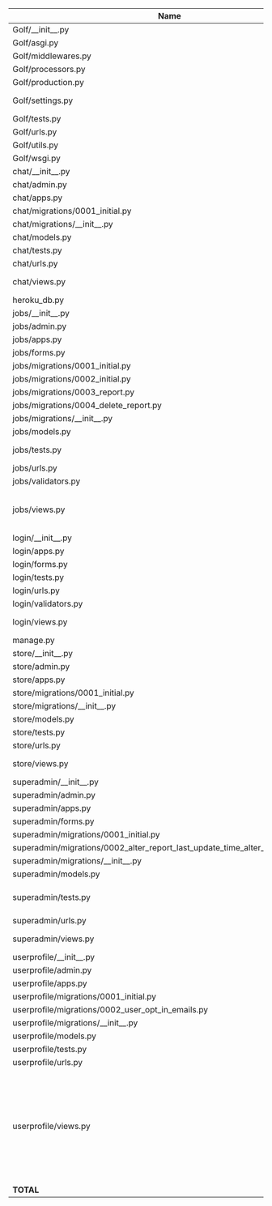 | Name                                                                                    |    Stmts |     Miss |   Cover |   Missing |
|---------------------------------------------------------------------------------------- | -------: | -------: | ------: | --------: |
| Golf/\_\_init\_\_.py                                                                    |        0 |        0 |    100% |           |
| Golf/asgi.py                                                                            |        4 |        4 |      0% |     10-15 |
| Golf/middlewares.py                                                                     |       15 |        1 |     93% |        26 |
| Golf/processors.py                                                                      |        7 |        2 |     71% |     12-14 |
| Golf/production.py                                                                      |        6 |        6 |      0% |      1-12 |
| Golf/settings.py                                                                        |       35 |        2 |     94% |   163-164 |
| Golf/tests.py                                                                           |       33 |        0 |    100% |           |
| Golf/urls.py                                                                            |        3 |        0 |    100% |           |
| Golf/utils.py                                                                           |       13 |        0 |    100% |           |
| Golf/wsgi.py                                                                            |        4 |        4 |      0% |     10-15 |
| chat/\_\_init\_\_.py                                                                    |        0 |        0 |    100% |           |
| chat/admin.py                                                                           |        3 |        0 |    100% |           |
| chat/apps.py                                                                            |        4 |        0 |    100% |           |
| chat/migrations/0001\_initial.py                                                        |        8 |        0 |    100% |           |
| chat/migrations/\_\_init\_\_.py                                                         |        0 |        0 |    100% |           |
| chat/models.py                                                                          |       11 |        0 |    100% |           |
| chat/tests.py                                                                           |      106 |        0 |    100% |           |
| chat/urls.py                                                                            |        3 |        0 |    100% |           |
| chat/views.py                                                                           |       57 |        8 |     86% | 29-37, 83 |
| heroku\_db.py                                                                           |       10 |        6 |     40% |      9-24 |
| jobs/\_\_init\_\_.py                                                                    |        0 |        0 |    100% |           |
| jobs/admin.py                                                                           |        5 |        0 |    100% |           |
| jobs/apps.py                                                                            |        4 |        0 |    100% |           |
| jobs/forms.py                                                                           |       20 |        0 |    100% |           |
| jobs/migrations/0001\_initial.py                                                        |        7 |        0 |    100% |           |
| jobs/migrations/0002\_initial.py                                                        |        7 |        0 |    100% |           |
| jobs/migrations/0003\_report.py                                                         |        4 |        0 |    100% |           |
| jobs/migrations/0004\_delete\_report.py                                                 |        4 |        0 |    100% |           |
| jobs/migrations/\_\_init\_\_.py                                                         |        0 |        0 |    100% |           |
| jobs/models.py                                                                          |       41 |        0 |    100% |           |
| jobs/tests.py                                                                           |      445 |        2 |     99% |  509, 535 |
| jobs/urls.py                                                                            |        3 |        0 |    100% |           |
| jobs/validators.py                                                                      |       11 |        0 |    100% |           |
| jobs/views.py                                                                           |       90 |       11 |     88% |21-22, 65, 179-196 |
| login/\_\_init\_\_.py                                                                   |        0 |        0 |    100% |           |
| login/apps.py                                                                           |        4 |        0 |    100% |           |
| login/forms.py                                                                          |       18 |        0 |    100% |           |
| login/tests.py                                                                          |      178 |        0 |    100% |           |
| login/urls.py                                                                           |        5 |        0 |    100% |           |
| login/validators.py                                                                     |       11 |        0 |    100% |           |
| login/views.py                                                                          |       45 |       11 |     76% |77, 83-101 |
| manage.py                                                                               |       12 |        2 |     83% |     12-13 |
| store/\_\_init\_\_.py                                                                   |        0 |        0 |    100% |           |
| store/admin.py                                                                          |        4 |        0 |    100% |           |
| store/apps.py                                                                           |        4 |        0 |    100% |           |
| store/migrations/0001\_initial.py                                                       |        8 |        0 |    100% |           |
| store/migrations/\_\_init\_\_.py                                                        |        0 |        0 |    100% |           |
| store/models.py                                                                         |       17 |        0 |    100% |           |
| store/tests.py                                                                          |       19 |        0 |    100% |           |
| store/urls.py                                                                           |        3 |        0 |    100% |           |
| store/views.py                                                                          |       42 |       26 |     38% | 19, 34-82 |
| superadmin/\_\_init\_\_.py                                                              |        0 |        0 |    100% |           |
| superadmin/admin.py                                                                     |        3 |        0 |    100% |           |
| superadmin/apps.py                                                                      |        4 |        0 |    100% |           |
| superadmin/forms.py                                                                     |       10 |        0 |    100% |           |
| superadmin/migrations/0001\_initial.py                                                  |        8 |        0 |    100% |           |
| superadmin/migrations/0002\_alter\_report\_last\_update\_time\_alter\_report\_status.py |        4 |        0 |    100% |           |
| superadmin/migrations/\_\_init\_\_.py                                                   |        0 |        0 |    100% |           |
| superadmin/models.py                                                                    |       25 |        0 |    100% |           |
| superadmin/tests.py                                                                     |       14 |        5 |     64% |15-16, 20, 24, 28 |
| superadmin/urls.py                                                                      |        3 |        0 |    100% |           |
| superadmin/views.py                                                                     |       19 |        7 |     63% |  8, 25-32 |
| userprofile/\_\_init\_\_.py                                                             |        0 |        0 |    100% |           |
| userprofile/admin.py                                                                    |        8 |        0 |    100% |           |
| userprofile/apps.py                                                                     |        4 |        0 |    100% |           |
| userprofile/migrations/0001\_initial.py                                                 |        8 |        0 |    100% |           |
| userprofile/migrations/0002\_user\_opt\_in\_emails.py                                   |        4 |        0 |    100% |           |
| userprofile/migrations/\_\_init\_\_.py                                                  |        0 |        0 |    100% |           |
| userprofile/models.py                                                                   |        8 |        0 |    100% |           |
| userprofile/tests.py                                                                    |      251 |        0 |    100% |           |
| userprofile/urls.py                                                                     |        3 |        0 |    100% |           |
| userprofile/views.py                                                                    |      149 |       22 |     85% |58, 68, 80, 93-94, 111, 164, 173-191, 213-214, 283-297 |
|                                                                               **TOTAL** | **1858** |  **119** | **94%** |           |
